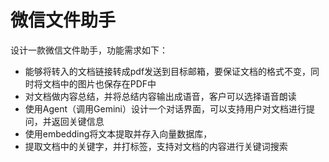 # 微信文件助手

设计一款微信文件助手，功能需求如下：
- 能够将转入的文档链接转成pdf发送到目标邮箱，要保证文档的格式不变，同时将文档中的图片也保存在PDF中
- 对文档做内容总结，并将总结内容输出成语音，客户可以选择语音朗读
- 使用Agent（调用Gemini）设计一个对话界面，可以支持用户对文档进行提问，并返回关键信息
- 使用embedding将文本提取并存入向量数据库，
- 提取文档中的关键字，并打标签，支持对文档的内容进行关键词搜索
